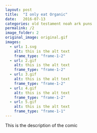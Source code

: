 ```yaml
---
layout: post
title:  "I only eat Organic"
date:   2016-07-13
categories: old testament noah ark puns
permalink: /2
image_folder: 2
original_image: original.gif
images:
  - url: 1.svg
    alt: this is the alt text
    frame_type: "frame-1-2"
  - url: 2.gif
    alt: this is the alt text
    frame_type: "frame-1-2"
  - url: 3.gif
    alt: this is the alt text
    frame_type: "frame-1-2"
  - url: 4.gif
    alt: this is the alt text
    frame_type: "frame-1-2"
  - url: 5.gif
    alt: this is the alt text
    frame_type: "frame-1-1"
---
```


This is the description of the comic
